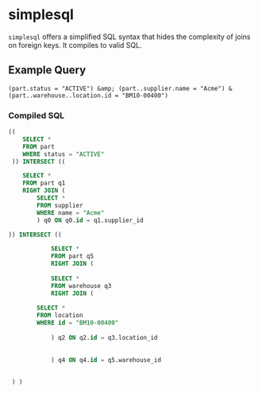 # simplesql

`simplesql` offers a simplified SQL syntax that hides the complexity of joins on foreign keys. It compiles to valid
SQL.

## Example Query

```
(part.status = "ACTIVE") &amp; (part..supplier.name = "Acme") & (part..warehouse..location.id = "BM10-00400")
```

### Compiled SQL

```SQL
(( 
    SELECT *
    FROM part
    WHERE status = "ACTIVE"
 )) INTERSECT (( 

    SELECT *
    FROM part q1
    RIGHT JOIN (
        SELECT *
        FROM supplier
        WHERE name = "Acme"
        ) q0 ON q0.id = q1.supplier_id

)) INTERSECT (( 

            SELECT *
            FROM part q5
            RIGHT JOIN (
                
            SELECT *
            FROM warehouse q3
            RIGHT JOIN (
                
        SELECT *
        FROM location
        WHERE id = "BM10-00400"
        
            ) q2 ON q2.id = q3.location_id
            
            
            ) q4 ON q4.id = q5.warehouse_id
            
            
 ) )
```
